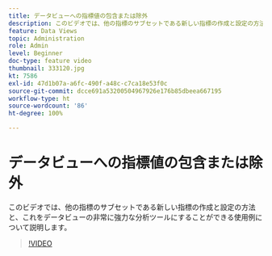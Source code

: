 ```yaml
---
title: データビューへの指標値の包含または除外
description: このビデオでは、他の指標のサブセットである新しい指標の作成と設定の方法と、これをデータビューの非常に強力な分析ツールにすることができる使用例について説明します。
feature: Data Views
topic: Administration
role: Admin
level: Beginner
doc-type: feature video
thumbnail: 333120.jpg
kt: 7586
exl-id: 47d1b07a-a6fc-490f-a48c-c7ca18e53f0c
source-git-commit: dcce691a53200504967926e176b85dbeea667195
workflow-type: ht
source-wordcount: '86'
ht-degree: 100%

---
```


# データビューへの指標値の包含または除外

このビデオでは、他の指標のサブセットである新しい指標の作成と設定の方法と、これをデータビューの非常に強力な分析ツールにすることができる使用例について説明します。

>[!VIDEO](https://video.tv.adobe.com/v/333120/?quality=12&learn=on)
